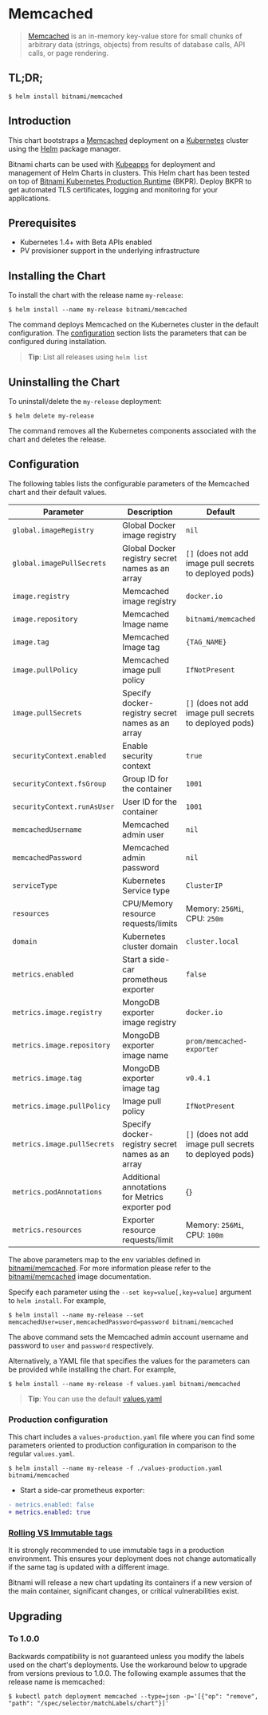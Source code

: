 # Memcached

> [Memcached](https://memcached.org/) is an in-memory key-value store for small chunks of arbitrary data (strings, objects) from results of database calls, API calls, or page rendering.

## TL;DR;

```console
$ helm install bitnami/memcached
```

## Introduction

This chart bootstraps a [Memcached](https://github.com/bitnami/bitnami-docker-memcached) deployment on a [Kubernetes](http://kubernetes.io) cluster using the [Helm](https://helm.sh) package manager.

Bitnami charts can be used with [Kubeapps](https://kubeapps.com/) for deployment and management of Helm Charts in clusters. This Helm chart has been tested on top of [Bitnami Kubernetes Production Runtime](https://kubeprod.io/) (BKPR). Deploy BKPR to get automated TLS certificates, logging and monitoring for your applications.

## Prerequisites

- Kubernetes 1.4+ with Beta APIs enabled
- PV provisioner support in the underlying infrastructure

## Installing the Chart

To install the chart with the release name `my-release`:

```console
$ helm install --name my-release bitnami/memcached
```

The command deploys Memcached on the Kubernetes cluster in the default configuration. The [configuration](#configuration) section lists the parameters that can be configured during installation.

> **Tip**: List all releases using `helm list`

## Uninstalling the Chart

To uninstall/delete the `my-release` deployment:

```console
$ helm delete my-release
```

The command removes all the Kubernetes components associated with the chart and deletes the release.

## Configuration

The following tables lists the configurable parameters of the Memcached chart and their default values.

|      Parameter              |             Description             |                          Default                          |
|-----------------------------|-------------------------------------|---------------------------------------------------------- |
| `global.imageRegistry`      | Global Docker image registry        | `nil`                                                     |
| `global.imagePullSecrets`   | Global Docker registry secret names as an array | `[]` (does not add image pull secrets to deployed pods) |
| `image.registry`            | Memcached image registry            | `docker.io`                                               |
| `image.repository`          | Memcached Image name                | `bitnami/memcached`                                       |
| `image.tag`                 | Memcached Image tag                 | `{TAG_NAME}`                                              |
| `image.pullPolicy`          | Memcached image pull policy         | `IfNotPresent`                                            |
| `image.pullSecrets`         | Specify docker-registry secret names as an array          | `[]` (does not add image pull secrets to deployed pods)  |
| `securityContext.enabled`   | Enable security context             | `true`                                                    |
| `securityContext.fsGroup`   | Group ID for the container          | `1001`                                                    |
| `securityContext.runAsUser` | User ID for the container           | `1001`                                                    |
| `memcachedUsername`         | Memcached admin user                | `nil`                                                     |
| `memcachedPassword`         | Memcached admin password            | `nil`                                                     |
| `serviceType`               | Kubernetes Service type             | `ClusterIP`                                               |
| `resources`                 | CPU/Memory resource requests/limits | Memory: `256Mi`, CPU: `250m`                              |
| `domain`                    | Kubernetes cluster domain           | `cluster.local`                                           |
| `metrics.enabled`                          | Start a side-car prometheus exporter                                                                           | `false`                                              |
| `metrics.image.registry`                   | MongoDB exporter image registry                                                                                  | `docker.io`                                          |
| `metrics.image.repository`                 | MongoDB exporter image name                                                                                      | `prom/memcached-exporter`                           |
| `metrics.image.tag`                        | MongoDB exporter image tag                                                                                       | `v0.4.1`                                            |
| `metrics.image.pullPolicy`                 | Image pull policy                                                                                              | `IfNotPresent`                                       |
| `metrics.image.pullSecrets`                | Specify docker-registry secret names as an array                                                               | `[]` (does not add image pull secrets to deployed pods)  |
| `metrics.podAnnotations`                   | Additional annotations for Metrics exporter pod                                                                | {}                                                   |
| `metrics.resources`                        | Exporter resource requests/limit                                                                               | Memory: `256Mi`, CPU: `100m`                         |


The above parameters map to the env variables defined in [bitnami/memcached](http://github.com/bitnami/bitnami-docker-memcached). For more information please refer to the [bitnami/memcached](http://github.com/bitnami/bitnami-docker-memcached) image documentation.

Specify each parameter using the `--set key=value[,key=value]` argument to `helm install`. For example,

```console
$ helm install --name my-release --set memcachedUser=user,memcachedPassword=password bitnami/memcached
```

The above command sets the Memcached admin account username and password to `user` and `password` respectively.

Alternatively, a YAML file that specifies the values for the parameters can be provided while installing the chart. For example,

```console
$ helm install --name my-release -f values.yaml bitnami/memcached
```

> **Tip**: You can use the default [values.yaml](values.yaml)

### Production configuration

This chart includes a `values-production.yaml` file where you can find some parameters oriented to production configuration in comparison to the regular `values.yaml`.

```console
$ helm install --name my-release -f ./values-production.yaml bitnami/memcached
```

- Start a side-car prometheus exporter:
```diff
- metrics.enabled: false
+ metrics.enabled: true
```

### [Rolling VS Immutable tags](https://docs.bitnami.com/containers/how-to/understand-rolling-tags-containers/)

It is strongly recommended to use immutable tags in a production environment. This ensures your deployment does not change automatically if the same tag is updated with a different image.

Bitnami will release a new chart updating its containers if a new version of the main container, significant changes, or critical vulnerabilities exist.

## Upgrading

### To 1.0.0

Backwards compatibility is not guaranteed unless you modify the labels used on the chart's deployments.
Use the workaround below to upgrade from versions previous to 1.0.0. The following example assumes that the release name is memcached:

```console
$ kubectl patch deployment memcached --type=json -p='[{"op": "remove", "path": "/spec/selector/matchLabels/chart"}]'
```
